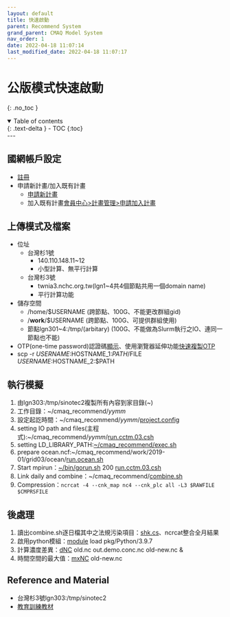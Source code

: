 ```yaml
---
layout: default
title: 快速啟動
parent: Recommend System
grand_parent: CMAQ Model System
nav_order: 1
date: 2022-04-18 11:07:14
last_modified_date: 2022-04-18 11:07:17
---
```


# 公版模式快速啟動
{: .no_toc }

<details open markdown="block">
  <summary>
    Table of contents
  </summary>
  {: .text-delta }
- TOC
{:toc}
</details>
---

## 國網帳戶設定
- [註冊](https://iservice.nchc.org.tw/nchc_service/index.php?lang_type=#secondPage)
- 申請新計畫/加入既有計畫
  - [申請新計畫](https://iservice.nchc.org.tw/nchc_service/nchc_account_verify.php?return_address=767786f8-66fc-40e9-8c15-351a48c8ad2c)
  - 加入既有計畫[會員中心>計畫管理>申請加入計畫](https://iservice.nchc.org.tw/module_page.php?module=nchc_service#nchc_service/nchc_service.php?action=join_apply_list)    

## 上傳模式及檔案
- 位址
  - 台灣杉1號
    - 140.110.148.11\~12 
    - 小型計算、無平行計算
  - 台灣杉3號
    - twnia3.nchc.org.tw(lgn1~4共4個節點共用一個domain name)
    - 平行計算功能
- 儲存空間  
    - /home/$USERNAME (跨節點、100G、不能更改群組gid)
    - /**work**/$USERNAME (跨節點、100G、可提供群組使用)
    - 節點lgn301~4:/tmp/(arbitary) (100G、不能做為Slurm執行之IO、連同一節點也不能)
- OTP(one-time password)認證碼[顯示](https://iservice.nchc.org.tw/module_page.php?module=nchc_service#nchc_service/nchc_service.php?action=nchc_motp_unix_account_edit)、使用瀏覽器延伸功能[快速複製OTP](https://sinotec2.github.io/Focus-on-Air-Quality/GridModels/TWNEPA_RecommCMAQ/module_slurm/#快速取得OTP的作法)
- scp -r $USERNAME:$HOSTNAME_1:$PATH/$FILE $USERNAME:$HOSTNAME_2:$PATH

## 執行模擬

1. 由lgn303:/tmp/sinotec2複製所有內容到家目錄(\~)
1. 工作目錄：~/cmaq_recommend/*yymm*
1. 設定起訖時間：~/cmaq_recommend/*yymm*/[project.config](https://sinotec2.github.io/Focus-on-Air-Quality/GridModels/TWNEPA_RecommCMAQ/exec/#模擬案例與時間projectconfig)
1. setting IO path and files(主程式):~/cmaq_recommend/*yymm*/[run.cctm.03.csh](https://sinotec2.github.io/Focus-on-Air-Quality/GridModels/TWNEPA_RecommCMAQ/exec/#主程式runcctm03csh)
1. setting LD_LIBRARY_PATH:[~/cmaq_recommend/exec.sh](https://sinotec2.github.io/Focus-on-Air-Quality/GridModels/TWNEPA_RecommCMAQ/exec/#effective-libs)
1. prepare ocean.ncf:~/cmaq_recommend/work/2019-01/grid03/ocean/[run.ocean.sh](combine.sh](https://sinotec2.github.io/Focus-on-Air-Quality/GridModels/TWNEPA_RecommCMAQ/exec/#runoceansh))
1. Start mpirun：[~/bin/gorun.sh](https://sinotec2.github.io/Focus-on-Air-Quality/GridModels/TWNEPA_RecommCMAQ/module_slurm/#sbatch) 200 [run.cctm.03.csh](https://sinotec2.github.io/Focus-on-Air-Quality/GridModels/TWNEPA_RecommCMAQ/exec/#主程式runcctm03csh)
1. Link daily and combine：~/cmaq_recommend/[combine.sh](https://sinotec2.github.io/Focus-on-Air-Quality/GridModels/TWNEPA_RecommCMAQ/exec/#combine-腳本)
1. Compression：`ncrcat -4 --cnk_map nc4 --cnk_plc all -L3 $RAWFILE $CMPRSFILE`

## 後處理
1. 讀出combine.sh逐日檔其中之法規污染項目：[shk.cs](https://sinotec2.github.io/Focus-on-Air-Quality/GridModels/POST/do_shk/#shkcs)、ncrcat整合全月結果
1. 啟用python模組：[module](https://sinotec2.github.io/Focus-on-Air-Quality/GridModels/TWNEPA_RecommCMAQ/module_slurm/#usage-of-module-commands) load pkg/Python/3.9.7 
1. 計算濃度差異：[dNC](https://sinotec2.github.io/Focus-on-Air-Quality/utilities/netCDF/dNC/) old.nc out.demo.conc.nc old-new.nc &
1. 時間空間的最大值：[mxNC](https://sinotec2.github.io/Focus-on-Air-Quality/utilities/netCDF/mxNC/) old-new.nc 

## Reference and Material
- 台灣杉3號lgn303:/tmp/sinotec2
- [教育訓練教材](https://drive.google.com/drive/mobile/folders/1_GdUsRXQU1p8QhwwDbhz-nVhgUQBbftX?usp=sharing)
